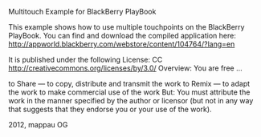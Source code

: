 Multitouch Example
for BlackBerry PlayBook

This example shows how to use multiple touchpoints on the BlackBerry PlayBook.
You can find and download the compiled application here: 
http://appworld.blackberry.com/webstore/content/104764/?lang=en

It is published under the following License:
CC http://creativecommons.org/licenses/by/3.0/
Overview:
You are free ...

to Share — to copy, distribute and transmit the work
to Remix — to adapt the work
to make commercial use of the work
But:
You must attribute the work in the manner specified by the author or licensor (but not in any way that suggests that they endorse you or your use of the work).

 
2012, mappau OG